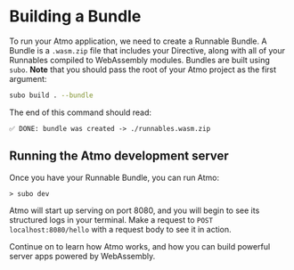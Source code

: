 # Building a Bundle

To run your Atmo application, we need to create a Runnable Bundle. A Bundle is a `.wasm.zip` file that includes your Directive, along with all of your Runnables compiled to WebAssembly modules. Bundles are built using `subo`. **Note** that you should pass the root of your Atmo project as the first argument:

```bash
subo build . --bundle
```

The end of this command should read:

`✅ DONE: bundle was created -> ./runnables.wasm.zip`

## Running the Atmo development server

Once you have your Runnable Bundle, you can run Atmo:

```text
> subo dev
```

Atmo will start up serving on port 8080, and you will begin to see its structured logs in your terminal. Make a request to `POST localhost:8080/hello` with a request body to see it in action.

Continue on to learn how Atmo works, and how you can build powerful server apps powered by WebAssembly.

